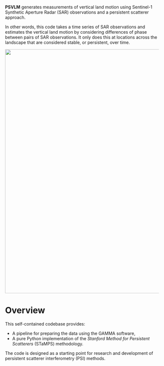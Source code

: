 **PSVLM** generates measurements of vertical land motion using Sentinel-1 Synthetic Aperture Radar (SAR) observations and a persistent scatterer approach.

In other words, this code takes a time series of SAR observations and estimates the vertical land motion by considering differences of phase between pairs of SAR observations. It only does this at locations across the landscape that are considered stable, or persistent, over time.

<img src="https://github.com/daleroberts/ps_vlm/raw/master/docs/cover.png" width="800">

# Overview

This self-contained codebase provides:

- A pipeline for preparing the data using the GAMMA software, 
- A pure Python implementation of the *Stanford Method for Persistent Scatterers* (STaMPS) methodology.

The code is designed as a starting point for research and development of persistent scatterer interferometry (PSI) methods.


